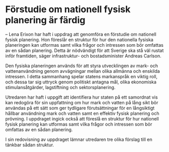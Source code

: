 # Förstudie om nationell fysisk planering är färdig

– Lena Erixon har haft i uppdrag att genomföra en förstudie om nationell fysisk planering. Hon föreslår en struktur för hur den nationella fysiska planeringen kan utformas samt vilka frågor och intressen som bör omfattas av en sådan planering. Detta är nödvändigt för att Sverige ska stå väl rustat inför framtiden, säger infrastruktur- och bostadsminister Andreas Carlson.

Den fysiska planeringen används för att styra utvecklingen av mark- och vattenanvändning genom avvägningar mellan olika allmänna och enskilda intressen. I detta sammanhang spelar statens markanspråk en viktig roll, och dessa tar sig uttryck genom politiskt antagna mål, olika ekonomiska stimulansåtgärder, lagstiftning och sektorsplanering.

Utredaren har haft i uppgift att identifiera hur staten på ett samordnat vis kan redogöra för sin uppfattning om hur mark och vatten på lång sikt bör användas på ett sätt som ger tydligare förutsättningar för en långsiktigt hållbar användning mark och vatten samt en effektiv fysisk planering och prövning. I uppdraget ingick också att föreslå en struktur för hur nationell fysisk planering kan utformas samt vilka frågor och intressen som bör omfattas av en sådan planering.

I sin redovisning av uppdraget lämnar utredaren tre olika förslag till en tänkbar sådan struktur.
